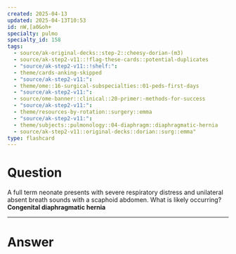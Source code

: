 ```yaml
---
created: 2025-04-13
updated: 2025-04-13T10:53
id: nW,[a0&oh+
specialty: pulmo
specialty_id: 158
tags:
  - source/ak-original-decks::step-2::cheesy-dorian-(m3)
  - source/ak-step2-v11::!flag-these-cards::potential-duplicates
  - "source/ak-step2-v11::!shelf:": 
  - theme/cards-anking-skipped
  - "source/ak-step2-v11:": 
  - theme/ome::16-surgical-subspecialties::01-peds-first-days
  - "source/ak-step2-v11:": 
  - source/ome-banner::clinical::20-primer:-methods-for-success
  - "source/ak-step2-v11:": 
  - theme/resources-by-rotation::surgery::emma
  - "source/ak-step2-v11:": 
  - theme/subjects::pulmonology::04-diaphragm::diaphragmatic-hernia
  - source/ak-step2-v11::original-decks::dorian::surg::emma"
type: flashcard
---
```


# Question
A full term neonate presents with severe respiratory distress and unilateral absent breath sounds with a scaphoid abdomen. What is likely occurring?   **Congenital diaphragmatic hernia**

---

# Answer

